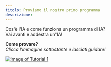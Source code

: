 ```yaml
---
titolo: Proviamo il nostro primo programma
descrizione:
---
```


Cos'è l'IA e come funziona un programma di IA?  
Vai avanti e addestra un'IA!

**Come provare?**  
_Clicca l'immagine sottostante e lasciati guidare!_

[![Image of Tutorial 1](../Images/Tuto-M1-FirstProgram.png)](https://pixees.fr/classcodeiai/app/tuto1?lang=en)
